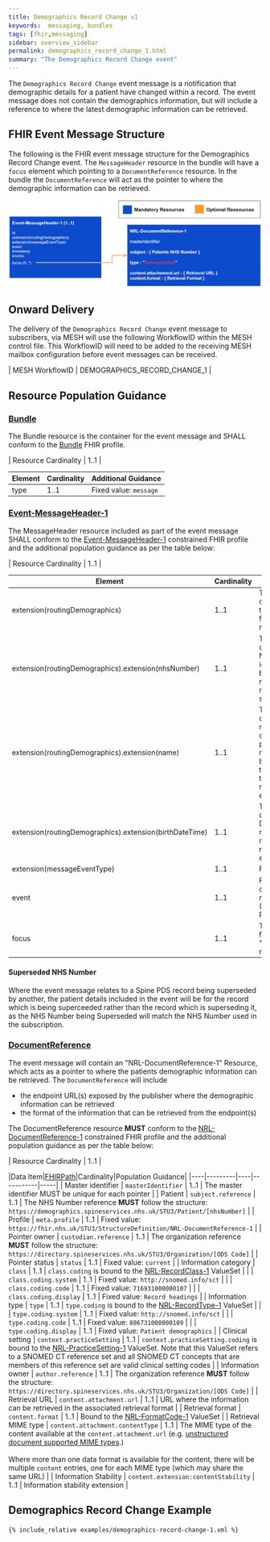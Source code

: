 ```yaml
---
title: Demographics Record Change v1
keywords:  messaging, bundles
tags: [fhir,messaging]
sidebar: overview_sidebar
permalink: demographics_record_change_1.html
summary: "The Demographics Record Change event"
---
```


The `Demographics Record Change` event message is a notification that demographic details for a patient have changed within a record. The event message does not contain the demographics information, but will include a reference to where the latest demographic information can be retrieved.


## FHIR Event Message Structure 
 
The following is the FHIR event message structure for the Demographics Record Change event. The `MessageHeader` resource in the bundle will have a `focus` element which pointing to a `DocumentReference` resource. In the bundle the `DocumentReference` will act as the pointer to where the demographic information can be retrieved.

<div style="text-align:center; margin-bottom:20px" >
	<a href="images/messages/demographics_record_change_1.jpg" target="_blank"><img src="images/messages/demographics_record_change_1.jpg"></a>
</div>


## Onward Delivery 

The delivery of the `Demographics Record Change` event message to subscribers, via MESH will use the following WorkflowID within the MESH control file. This WorkflowID will need to be added to the receiving MESH mailbox configuration before event messages can be received. 

| MESH WorkflowID | DEMOGRAPHICS_RECORD_CHANGE_1 |


## Resource Population Guidance 


### [Bundle](http://hl7.org/fhir/STU3/StructureDefinition/Bundle)

The Bundle resource is the container for the event message and SHALL conform to the [Bundle](http://hl7.org/fhir/STU3/StructureDefinition/Bundle) FHIR profile.

| Resource Cardinality | 1..1 |

| Element | Cardinality | Additional Guidance |
| --- | --- | --- |
| type | 1..1 | Fixed value: `message` |


### [Event-MessageHeader-1](https://fhir.nhs.uk/STU3/StructureDefinition/Event-MessageHeader-1)

The MessageHeader resource included as part of the event message SHALL conform to the [Event-MessageHeader-1](https://fhir.nhs.uk/STU3/StructureDefinition/Event-MessageHeader-1) constrained FHIR profile and the additional population guidance as per the table below:

| Resource Cardinality | 1..1 |

| Element | Cardinality | Additional Guidance |
| --- | --- | --- |
| extension(routingDemographics) | 1..1 | The extension MUST contain the details of the patient who is the focus of this event message. |
| extension(routingDemographics).extension(nhsNumber) | 1..1 | The extension MUST contain the patient’s NHS Number identifier and is used by the NEMS for routing event messages to subscribers. |
| extension(routingDemographics).extension(name) | 1..1 | The extension MUST contain the human name element containing the patient’s official names as recognised by PDS,  and match the NHS number in the routingDemographics extension. |
| extension(routingDemographics).extension(birthDateTime) | 1..1 | The extension MUST contain the patient’s Date Of Birth which matches the NHS number in the routingDemographics extension. |
| extension(messageEventType) | 1..1 | Fixed value: `new` |
| event | 1..1 | Fixed Value: demographics-record-changed-1 (Demographics Record Changed) |
| focus | 1..1 | This will reference the focus “DocumentReference” resource. |


#### Superseded NHS Number

Where the event message relates to a Spine PDS record being superseded by another, the patient details included in the event will be for the record which is being superceeded rather than the record which is superseding it, as the NHS Number being Superseded will match the NHS Number used in the subscription.


### [DocumentReference](https://fhir.nhs.uk/STU3/StructureDefinition/NRL-DocumentReference-1)

The event message will contain an "NRL-DocumentReference-1" Resource, which acts as a pointer to where the patients demographic information can be retrieved. The `DocumentReference` will include

- the endpoint URL(s) exposed by the publisher where the demographic information can be retrieved
- the format of the information that can be retrieved from the endpoint(s)

The DocumentReference resource **MUST** conform to the [NRL-DocumentReference-1](https://fhir.nhs.uk/STU3/StructureDefinition/NRL-DocumentReference-1) constrained FHIR profile and the additional population guidance as per the table below:

| Resource Cardinality | 1..1 |

|Data Item|[FHIRPath](https://hl7.org/fhirpath/)|Cardinality|Population Guidance|
|----|---------|----|-----------|-----|
| Master identifier | `masterIdentifier` | 1..1 | The master identifier MUST be unique for each pointer |
| Patient | `subject.reference` | 1..1 | The NHS Number reference **MUST** follow the structure: `https://demographics.spineservices.nhs.uk/STU3/Patient/[nhsNumber]` |
| Profile | `meta.profile` | 1..1 | Fixed value: `https://fhir.nhs.uk/STU3/StructureDefinition/NRL-DocumentReference-1` |
| Pointer owner | `custodian.reference` | 1..1 | The organization reference **MUST** follow the structure: `https://directory.spineservices.nhs.uk/STU3/Organization/[ODS Code]` |
| Pointer status | `status` | 1..1 | Fixed value: `current` |
| Information category | `class` | 1..1 | `class.coding` is bound to the [NRL-RecordClass-1](https://fhir.nhs.uk/STU3/ValueSet/NRL-RecordClass-1) ValueSet |
| | `class.coding.system` | 1..1 | Fixed value: `http://snomed.info/sct` |
| | `class.coding.code` | 1..1 | Fixed value: `716931000000107` |
| | `class.coding.display` | 1..1 | Fixed value: `Record headings` |
| Information type | `type` | 1..1 | `type.coding` is bound to the [NRL-RecordType-1](https://fhir.nhs.uk/STU3/ValueSet/NRL-RecordType-1) ValueSet |
| | `type.coding.system` | 1..1 | Fixed value: `http://snomed.info/sct` |
| | `type.coding.code` | 1..1 | Fixed value: `886731000000109` |
| | `type.coding.display` | 1..1 | Fixed value: `Patient demographics` |
| Clinical setting | `context.practiceSetting` | 1..1 | `context.practiceSetting.coding` is bound to the [NRL-PracticeSetting-1](https://fhir.nhs.uk/STU3/ValueSet/NRL-PracticeSetting-1) ValueSet. Note that this ValueSet refers to a SNOMED CT reference set and all SNOMED CT concepts that are members of this reference set are valid clinical setting codes |
| Information owner | `author.reference` | 1..1 | The organization reference **MUST** follow the structure: `https://directory.spineservices.nhs.uk/STU3/Organization/[ODS Code]` |
| Retrieval URL | `content.attachment.url` | 1..1 | URL where the information can be retrieved in the associated retrieval format |
| Retrieval format | `content.format` | 1..1 | Bound to the [NRL-FormatCode-1](https://fhir.nhs.uk/STU3/ValueSet/NRL-FormatCode-1) ValueSet |
| Retrieval MIME type | `content.attachment.contentType` | 1..1 | The MIME type of the content available at the `content.attachment.url` (e.g. [unstructured document supported MIME types](retrieval_unstructured_document.html#content-type).)<br /><br />Where more than one data format is available for the content, there will be multiple `content` entries, one for each MIME type (which may share the same URL) |
| Information Stability | `content.extension:contentStability` | 1..1 | Information stability extension |



## Demographics Record Change Example ##

```
{% include_relative examples/demographics-record-change-1.xml %}
```